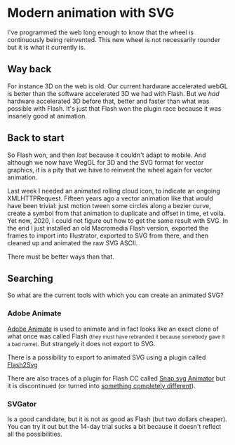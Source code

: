 <!--
  slug: animating-svg
  date: 2222-04-30
  modified: 2222-04-30
  type: post
  header: boxbox.jpg
  category: SVG
  tag: animation
-->

# Modern animation with SVG

I've programmed the web long enough to know that the wheel is continuously being reinvented. This new wheel is not necessarily rounder but it is what it currently is.

## Way back

For instance 3D on the web is old. Our current hardware accelerated webGL is better than the software accelerated 3D we had with Flash. But we *had* hardware accelerated 3D before that, better and faster than what was possible with Flash. It's just that Flash won the plugin race because it was insanely good at animation.

## Back to start

So Flash won, and then *lost* because it couldn't adapt to mobile. And although we now have WegGL for 3D and the SVG format for vector graphics, it is a pity that we have to reinvent the wheel again for vector animation.

Last week I needed an animated rolling cloud icon, to indicate an ongoing XMLHTTPRequest. Fifteen years ago a vector animation like that would have been trivial: just motion tween some circles along a bezier curve, create a symbol from that animation to duplicate and offset in time, et voila.
Yet now, 2020, I could not figure out how to get the same result with SVG.
In the end I just installed an old Macromedia Flash version, exported the frames to import into Illustrator, exported to SVG from there, and then cleaned up and animated the raw SVG ASCII.

There must be better ways than that.

## Searching

So what are the current tools with which you can create an animated SVG?

### Adobe Animate

[Adobe Animate](https://www.adobe.com/products/animate.html) is used to animate and in fact looks like an exact clone of what once was called Flash <small>(they must have rebranded it because somebody gave it a bad name)</small>. But strangely it does not export to SVG.

There is a possibility to export to animated SVG using a plugin called [Flash2Svg](https://github.com/TomByrne/Flash2Svg)

There are also traces of a plugin for Flash CC called [Snap.svg Animator](http://cjgammon.github.io/SnapSVG-Animator/) but it is discontinued (or turned into [something completely different](http://snapsvg.io/)).

### SVGator

Is a good candidate, but it is not as good as Flash (but two dollars cheaper). You can try it out but the 14-day trial sucks a bit because it doesn't reflect all the possibilities.